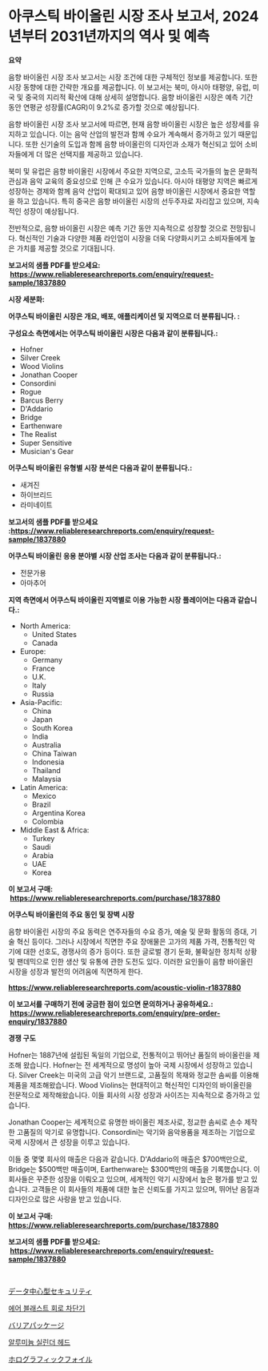 <p><h1>아쿠스틱 바이올린 시장 조사 보고서, 2024년부터 2031년까지의 역사 및 예측</h1></p><p><strong>요약</strong></p>
<p><p>음향 바이올린 시장 조사 보고서는 시장 조건에 대한 구체적인 정보를 제공합니다. 또한 시장 동향에 대한 간략한 개요를 제공합니다. 이 보고서는 북미, 아시아 태평양, 유럽, 미국 및 중국의 지리적 확산에 대해 상세히 설명합니다. 음향 바이올린 시장은 예측 기간 동안 연평균 성장률(CAGR)이 9.2%로 증가할 것으로 예상됩니다.</p><p>음향 바이올린 시장 조사 보고서에 따르면, 현재 음향 바이올린 시장은 높은 성장세를 유지하고 있습니다. 이는 음악 산업의 발전과 함께 수요가 계속해서 증가하고 있기 때문입니다. 또한 신기술의 도입과 함께 음향 바이올린의 디자인과 소재가 혁신되고 있어 소비자들에게 더 많은 선택지를 제공하고 있습니다.</p><p>북미 및 유럽은 음향 바이올린 시장에서 주요한 지역으로, 고소득 국가들의 높은 문화적 관심과 음악 교육의 중요성으로 인해 큰 수요가 있습니다. 아시아 태평양 지역은 빠르게 성장하는 경제와 함께 음악 산업이 확대되고 있어 음향 바이올린 시장에서 중요한 역할을 하고 있습니다. 특히 중국은 음향 바이올린 시장의 선두주자로 자리잡고 있으며, 지속적인 성장이 예상됩니다.</p><p>전반적으로, 음향 바이올린 시장은 예측 기간 동안 지속적으로 성장할 것으로 전망됩니다. 혁신적인 기술과 다양한 제품 라인업이 시장을 더욱 다양화시키고 소비자들에게 높은 가치를 제공할 것으로 기대됩니다.</p></p>
<p><strong>보고서의 샘플 PDF를 받으세요: &nbsp;<a href="https://www.reliableresearchreports.com/enquiry/request-sample/1837880">https://www.reliableresearchreports.com/enquiry/request-sample/1837880</a></strong></p>
<p><strong>시장 세분화:</strong></p>
<p><strong> 어쿠스틱 바이올린 시장은 개요, 배포, 애플리케이션 및 지역으로 더 분류됩니다. :</strong></p>
<p><strong>구성요소 측면에서는 어쿠스틱 바이올린 시장은 다음과 같이 분류됩니다.:</strong></p>
<p><ul><li>Hofner</li><li>Silver Creek</li><li>Wood Violins</li><li>Jonathan Cooper</li><li>Consordini</li><li>Rogue</li><li>Barcus Berry</li><li>D'Addario</li><li>Bridge</li><li>Earthenware</li><li>The Realist</li><li>Super Sensitive</li><li>Musician's Gear</li></ul></p>
<p><strong> 어쿠스틱 바이올린 유형별 시장 분석은 다음과 같이 분류됩니다.:</strong></p>
<p><ul><li>새겨진</li><li>하이브리드</li><li>라미네이트</li></ul></p>
<p><strong>보고서의 샘플 PDF를 받으세요 :<a href="https://www.reliableresearchreports.com/enquiry/request-sample/1837880">https://www.reliableresearchreports.com/enquiry/request-sample/1837880</a></strong></p>
<p><strong> 어쿠스틱 바이올린 응용 분야별 시장 산업 조사는 다음과 같이 분류됩니다.:</strong></p>
<p><ul><li>전문가용</li><li>아마추어</li></ul></p>
<p><strong>지역 측면에서 어쿠스틱 바이올린 지역별로 이용 가능한 시장 플레이어는 다음과 같습니다.:</strong></p>
<p><ul>
    <li>
        North America:
        <ul>
            <li>United States</li>
            <li>Canada</li>
        </ul>
    </li>
    <li>
        Europe:
        <ul>
            <li>Germany</li>
            <li>France</li>
            <li>U.K.</li>
            <li>Italy</li>
            <li>Russia</li>
        </ul>
    </li>
    <li>
        Asia-Pacific:
        <ul>
            <li>China</li>
            <li>Japan</li>
            <li>South Korea</li>
            <li>India</li>
            <li>Australia</li>
            <li>China Taiwan</li>
            <li>Indonesia</li>
            <li>Thailand</li>
            <li>Malaysia</li>
        </ul>
    </li>
    <li>
        Latin America:
        <ul>
            <li>Mexico</li>
            <li>Brazil</li>
            <li>Argentina Korea</li>
            <li>Colombia</li>
        </ul>
    </li>
    <li>
        Middle East & Africa:
        <ul>
            <li>Turkey</li>
            <li>Saudi</li>
            <li>Arabia</li>
            <li>UAE</li>
            <li>Korea</li>
        </ul>
    </li>
    </ul></p>
<p><strong>이 보고서 구매: &nbsp;<a href="https://www.reliableresearchreports.com/purchase/1837880">https://www.reliableresearchreports.com/purchase/1837880</a></strong></p>
<p><strong>어쿠스틱 바이올린의 주요 동인 및 장벽 시장</strong></p>
<p><p>음향 바이올린 시장의 주요 동력은 연주자들의 수요 증가, 예술 및 문화 활동의 증대, 기술 혁신 등이다. 그러나 시장에서 직면한 주요 장애물은 고가의 제품 가격, 전통적인 악기에 대한 선호도, 경쟁사의 증가 등이다. 또한 글로벌 경기 둔화, 불확실한 정치적 상황 및 팬데믹으로 인한 생산 및 유통에 관한 도전도 있다. 이러한 요인들이 음향 바이올린 시장을 성장과 발전의 어려움에 직면하게 한다.</p></p>
<p><strong><a href="https://www.reliableresearchreports.com/acoustic-violin-r1837880">https://www.reliableresearchreports.com/acoustic-violin-r1837880</a></strong></p>
<p><strong>이 보고서를 구매하기 전에 궁금한 점이 있으면 문의하거나 공유하세요.: &nbsp;<a href="https://www.reliableresearchreports.com/enquiry/pre-order-enquiry/1837880">https://www.reliableresearchreports.com/enquiry/pre-order-enquiry/1837880</a></strong></p>
<p><strong>경쟁 구도</strong></p>
<p><p>Hofner는 1887년에 설립된 독일의 기업으로, 전통적이고 뛰어난 품질의 바이올린을 제조해 왔습니다. Hofner는 전 세계적으로 명성이 높아 국제 시장에서 성장하고 있습니다. Silver Creek는 미국의 고급 악기 브랜드로, 고품질의 목재와 정교한 솜씨를 이용해 제품을 제조해왔습니다. Wood Violins는 현대적이고 혁신적인 디자인의 바이올린을 전문적으로 제작해왔습니다. 이들 회사의 시장 성장과 사이즈는 지속적으로 증가하고 있습니다.</p><p>Jonathan Cooper는 세계적으로 유명한 바이올린 제조사로, 정교한 솜씨로 손수 제작한 고품질의 악기로 유명합니다. Consordini는 악기와 음악용품을 제조하는 기업으로 국제 시장에서 큰 성장을 이루고 있습니다. </p><p>이들 중 몇몇 회사의 매출은 다음과 같습니다. D'Addario의 매출은 $700백만으로, Bridge는 $500백만 매출이며, Earthenware는 $300백만의 매출을 기록했습니다. 이 회사들은 꾸준한 성장을 이뤄오고 있으며, 세계적인 악기 시장에서 높은 평가를 받고 있습니다. 고객들은 이 회사들의 제품에 대한 높은 신뢰도를 가지고 있으며, 뛰어난 음질과 디자인으로 많은 사랑을 받고 있습니다.</p></p>
<p><strong>이 보고서 구매: &nbsp; <a href="https://www.reliableresearchreports.com/purchase/1837880">https://www.reliableresearchreports.com/purchase/1837880</a></strong></p>
<p><strong>보고서의 샘플 PDF를 받으세요: &nbsp;<a href="https://www.reliableresearchreports.com/enquiry/request-sample/1837880">https://www.reliableresearchreports.com/enquiry/request-sample/1837880</a></strong><strong></strong></p>
<p>&nbsp;</p>
<p><p><a href="https://medium.com/@diegomoen2016/%E3%83%87%E3%83%BC%E3%82%BF%E4%B8%AD%E5%BF%83%E3%81%AE%E3%82%BB%E3%82%AD%E3%83%A5%E3%83%AA%E3%83%86%E3%82%A3%E5%B8%82%E5%A0%B4-%E5%B8%82%E5%A0%B4%E3%82%B7%E3%82%A7%E3%82%A2-%E5%B8%82%E5%A0%B4%E5%8B%95%E5%90%91-%E3%81%8A%E3%82%88%E3%81%B3%E5%B0%86%E6%9D%A5%E3%81%AE%E6%88%90%E9%95%B7%E3%81%AE%E6%8E%A2%E7%B4%A2-9273221b8be7">データ中心型セキュリティ</a></p><p><a href="https://medium.com/@dylanobrien626/%EC%97%90%EC%96%B4-%EB%B8%94%EB%9D%BC%EC%8A%A4%ED%8A%B8-%ED%9A%8C%EB%A1%9C-%EC%B0%A8%EB%8B%A8%EA%B8%B0-%EC%8B%9C%EC%9E%A5-%EC%8B%9C%EC%9E%A5-cagr-%EC%8B%9C%EC%9E%A5-%EB%8F%99%ED%96%A5-%EB%B0%8F-%EC%84%B1%EC%9E%A5-%EC%A0%84%EB%9E%B5%EC%97%90-%EB%8C%80%ED%95%9C-%ED%86%B5%EC%B0%B0%EB%A0%A5-48abf3b09c23">에어 블래스트 회로 차단기</a></p><p><a href="https://github.com/Sophiaard2003/Market-Research-Report-List-1/blob/main/381828523242.md">バリアパッケージ</a></p><p><a href="https://medium.com/@deborahward03/%EC%95%8C%EB%A3%A8%EB%AF%B8%EB%8A%84-%EC%8B%A4%EB%A6%B0%EB%8D%94-%ED%97%A4%EB%93%9C-%EC%8B%9C%EC%9E%A5-%EA%B7%9C%EB%AA%A8-%EC%8B%9C%EC%9E%A5-%EC%A0%84%EB%A7%9D-%EB%B0%8F-%EC%8B%9C%EC%9E%A5-%EC%98%88%EC%B8%A1-2024%EB%85%84%EB%B6%80%ED%84%B0-2031%EB%85%84-16efde329458">알루미늄 실린더 헤드</a></p><p><a href="https://medium.com/@alexandrakristinadresen/%E3%83%9B%E3%83%AD%E3%82%B0%E3%83%A9%E3%83%95%E3%82%A3%E3%83%83%E3%82%AF%E3%83%95%E3%82%A9%E3%82%A4%E3%83%AB%E5%B8%82%E5%A0%B4%E3%83%AC%E3%83%9D%E3%83%BC%E3%83%88%E3%81%AF-%E3%81%93%E3%81%AE%E5%B8%82%E5%A0%B4%E3%81%AE%E6%9C%80%E6%96%B0%E3%83%88%E3%83%AC%E3%83%B3%E3%83%89%E3%81%A8%E6%88%90%E9%95%B7%E6%A9%9F%E4%BC%9A%E3%82%92%E6%98%8E%E3%82%89%E3%81%8B%E3%81%AB%E3%81%97%E3%81%A6%E3%81%84%E3%81%BE%E3%81%99-e757ef553544">ホログラフィックフォイル</a></p></p>